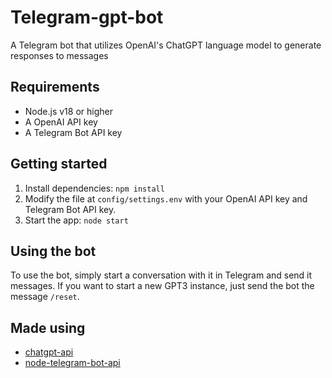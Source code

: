 # Telegram-gpt-bot
A Telegram bot that utilizes OpenAI's ChatGPT language model to generate responses to messages

## Requirements
- Node.js v18 or higher
- A OpenAI API key
- A Telegram Bot API key

## Getting started
1. Install dependencies: `npm install`
2. Modify the file at `config/settings.env` with your OpenAI API key and Telegram Bot API key.
3. Start the app: `node start`

## Using the bot
To use the bot, simply start a conversation with it in Telegram and send it messages. If you want to start a new GPT3 instance, just send the bot the message `/reset`.

## Made using

- [chatgpt-api](https://github.com/transitive-bullshit/chatgpt-api)   
- [node-telegram-bot-api](https://www.npmjs.com/package/node-telegram-bot-api)
